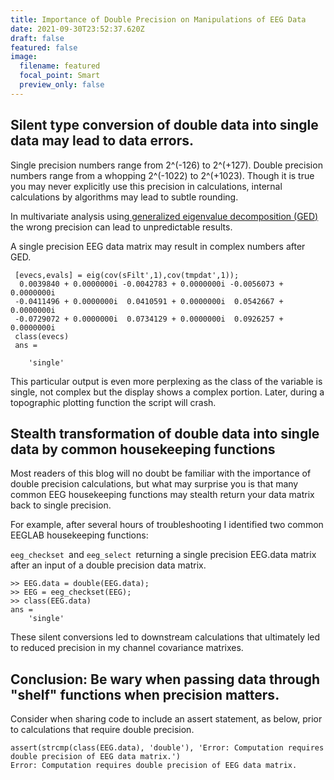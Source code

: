 ```yaml
---
title: Importance of Double Precision on Manipulations of EEG Data
date: 2021-09-30T23:52:37.620Z
draft: false
featured: false
image:
  filename: featured
  focal_point: Smart
  preview_only: false
---
```

## Silent type conversion of double data into single data may lead to data errors.

Single precision numbers range from 2^(-126) to 2^(+127). Double precision numbers range from a whopping 2^(-1022) to 2^(+1023). Though it is true you may never explicitly use this precision in calculations, internal calculations by algorithms may lead to subtle rounding.

In multivariate analysis using[ generalized eigenvalue decomposition (GED)](https://arxiv.org/pdf/2104.12356) the wrong precision can lead to unpredictable results.

A single precision EEG data matrix may result in complex numbers after GED. 

```
 [evecs,evals] = eig(cov(sFilt',1),cov(tmpdat',1));
  0.0039840 + 0.0000000i -0.0042783 + 0.0000000i -0.0056073 + 0.0000000i
 -0.0411496 + 0.0000000i  0.0410591 + 0.0000000i  0.0542667 + 0.0000000i
 -0.0729072 + 0.0000000i  0.0734129 + 0.0000000i  0.0926257 + 0.0000000i
 class(evecs)
 ans =

    'single'
```

This particular output is even more perplexing as the class of the variable is single, not complex but the display shows a complex portion. Later, during a topographic plotting function the script will crash.

## Stealth transformation of double data into single data by common housekeeping functions

Most readers of this blog will no doubt be familiar with the importance of double precision calculations, but what may surprise you is that many common EEG housekeeping functions may stealth return your data matrix back to single precision.

For example, after several hours of troubleshooting I identified two common EEGLAB housekeeping functions:

`eeg_checkset `and `eeg_select `returning a single precision EEG.data matrix after an input of a double precision data matrix.

```
>> EEG.data = double(EEG.data);
>> EEG = eeg_checkset(EEG);
>> class(EEG.data)
ans =
    'single'
```

These silent conversions led to downstream calculations that ultimately led to reduced precision in my channel covariance matrixes.

## Conclusion: Be wary when passing data through "shelf" functions when precision matters.

Consider when sharing code to include an assert statement, as below, prior to calculations that require double precision.

```
assert(strcmp(class(EEG.data), 'double'), 'Error: Computation requires double precision of EEG data matrix.')
Error: Computation requires double precision of EEG data matrix.

```